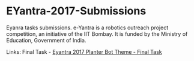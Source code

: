 # EYantra-2017-Submissions
Eyanra tasks submissions. e-Yantra is a robotics outreach project competition, an initiative of the IIT Bombay. It is funded by the Ministry of Education, Government of India.

Links:
Final Task - [Eyantra 2017 Planter Bot Theme - Final Task](https://youtu.be/vYROlWqvKRE?t=71)
